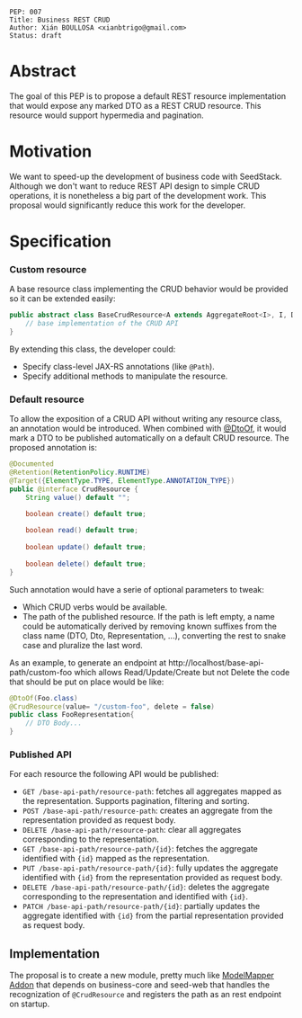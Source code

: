    PEP: 007
    Title: Business REST CRUD
    Author: Xián BOULLOSA <xianbtrigo@gmail.com>
    Status: draft  

# Abstract

The goal of this PEP is to propose a default REST resource implementation that would expose any marked DTO as a REST CRUD resource. 
This resource would support hypermedia and pagination.

# Motivation

We want to speed-up the development of business code with SeedStack. Although we don't want to reduce REST API design to 
simple CRUD operations, it is nonetheless a big part of the development work. This proposal would significantly reduce this work
for the developer.

# Specification

### Custom resource

A base resource class implementing the CRUD behavior would be provided so it can be extended easily:

```java
public abstract class BaseCrudResource<A extends AggregateRoot<I>, I, D> {
    // base implementation of the CRUD API
}
```

By extending this class, the developer could:

* Specify class-level JAX-RS annotations (like `@Path`).
* Specify additional methods to manipulate the resource.

### Default resource

To allow the exposition of a CRUD API without writing any resource class, an annotation would be introduced. When combined with [@DtoOf](https://github.com/seedstack/business/blob/master/specs/src/main/java/org/seedstack/business/assembler/DtoOf.java), it would mark a DTO to be published automatically on a default CRUD resource. The proposed annotation is:

```java
@Documented
@Retention(RetentionPolicy.RUNTIME)
@Target({ElementType.TYPE, ElementType.ANNOTATION_TYPE})
public @interface CrudResource {
    String value() default "";

    boolean create() default true;
    
    boolean read() default true;
    
    boolean update() default true;
    
    boolean delete() default true;
}
```` 

Such annotation would have a serie of optional parameters to tweak:

* Which CRUD verbs would be available.
* The path of the published resource. If the path is left empty, a name could be automatically derived by removing known suffixes from the class name (DTO, Dto, Representation, ...), converting the rest to snake case and pluralize the last word.

As an example, to generate an endpoint at http://localhost/base-api-path/custom-foo which allows Read/Update/Create but not Delete the code that should be put on place would be like:

```java 
@DtoOf(Foo.class)
@CrudResource(value= "/custom-foo", delete = false)
public class FooRepresentation{
    // DTO Body...
}
```

### Published API

For each resource the following API would be published:

* `GET /base-api-path/resource-path`: fetches all aggregates mapped as the representation. Supports pagination, filtering and sorting.
* `POST /base-api-path/resource-path`: creates an aggregate from the representation provided as request body.
* `DELETE /base-api-path/resource-path`: clear all aggregates corresponding to the representation.
* `GET /base-api-path/resource-path/{id}`: fetches the aggregate identified with `{id}` mapped as the representation.
* `PUT /base-api-path/resource-path/{id}`: fully updates the aggregate identified with `{id}` from the representation provided as request body.
* `DELETE /base-api-path/resource-path/{id}`: deletes the aggregate corresponding to the representation and identified with `{id}`.
* `PATCH /base-api-path/resource-path/{id}`: partially updates the aggregate identified with `{id}` from the partial representation provided as request body.

## Implementation

The proposal is to create a new module, pretty much like [ModelMapper Addon](https://github.com/seedstack/modelmapper-addon) that depends on business-core and seed-web that handles the recognization of `@CrudResource` and registers the path as an rest endpoint on startup.

